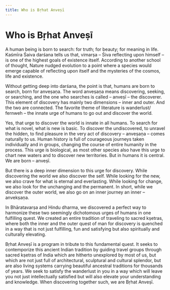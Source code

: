 ```yaml
---
title: Who is Bṛhat Anveṣī
---
```


# Who is Bṛhat Anveṣī

A human being is born to search: for truth; for beauty; for meaning in life. Kaśmīra Śaiva darśana tells us that, vimarṣa – Śiva reflecting upon himself – is one of the highest goals of existence itself. According to another school of thought, Nature nudged evolution to a point where a species would emerge capable of reflecting upon itself and the mysteries of the cosmos, life and existence.

Without getting deep into darśana, the point is that, humans are born to search, born for anveṣaṇa. The word anveṣaṇa means discovering, seeking, or searching, and the one who searches is called – anveṣī – the discoverer. This element of discovery has mainly two dimensions – inner and outer. And the two are connected. The favorite theme of literature is wanderlust/ fernweh – the innate urge of humans to go out and discover the world.

Yes, that urge to discover the world is innate in all humans. To search for what is novel, what is new is basic. To discover the undiscovered, to unravel the hidden, to find pleasure in the very act of discovery – anveṣaṇa – comes naturally to us. Human history is full of courageous journeys taken individually and in groups, changing the course of entire humanity in the process. This urge is biological, as most other species also have this urge to chart new waters and to discover new territories. But in humans it is central. We are born – anveṣī.

But there is a deep inner dimension to this urge for discovery. While discovering the world we also discover the self. While looking for the new, we also crave for what is eternal and everlasting. While looking for change, we also look for the unchanging and the permanent. In short, while we discover the outer world, we also go on an inner journey an inner – anvekṣaṇa.

In Bhāratavarṣa and Hindu dharma, we discovered a perfect way to harmonize these two seemingly dichotomous urges of humans in one fulfilling quest. We created an entire tradition of traveling to sacred kṣetras, where both the inner and the outer quest of man for discovery is quenched in a way that is not just fulfilling, fun and satisfying but also spiritually and culturally elevating.

Bṛhat Anveṣī is a program in tribute to this fundamental quest. It seeks to contemporize this ancient Indian tradition by guiding travel groups through sacred kṣetras of India which are hitherto unexplored by most of us, but which are not just full of architectural, sculptural and cultural splendor, but are also living systems carrying beautiful ancestral traditions for thousands of years. We seek to satisfy the wanderlust in you in a way which will leave you not just intellectually satisfied but will also elevate your understanding and knowledge. When discovering together such, we are Bṛhat Anveṣī.

<style>
:root { --image: none;}
</style>
